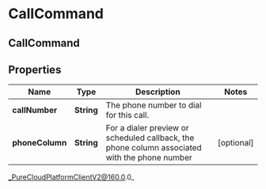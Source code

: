# CallCommand

## CallCommand

## Properties

|Name | Type | Description | Notes|
|------------ | ------------- | ------------- | -------------|
| **callNumber** | **String** | The phone number to dial for this call. | |
| **phoneColumn** | **String** | For a dialer preview or scheduled callback, the phone column associated with the phone number | [optional] |



_PureCloudPlatformClientV2@160.0.0_
